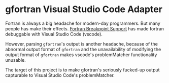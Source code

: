 # gfortran Visual Studio Code Adapter

Fortran is always a big headache for modern-day programmers. But many people has make their effects. [Fortran Breakpoint Support](https://github.com/ekibun/FortranBreaker) has made fortran debuggable with Visual Studio Code (vscode).

However, parsing `gfortran`'s output is another headache, because of the abnormal output format of `gfortran` and the unavailability of modifying the output format of `gfortran` makes vscode's problemMatcher functionality unusable.

The target of this project is to make gfortran's seriously fucked-up output capturable to Visual Studio Code's problemMatcher.
